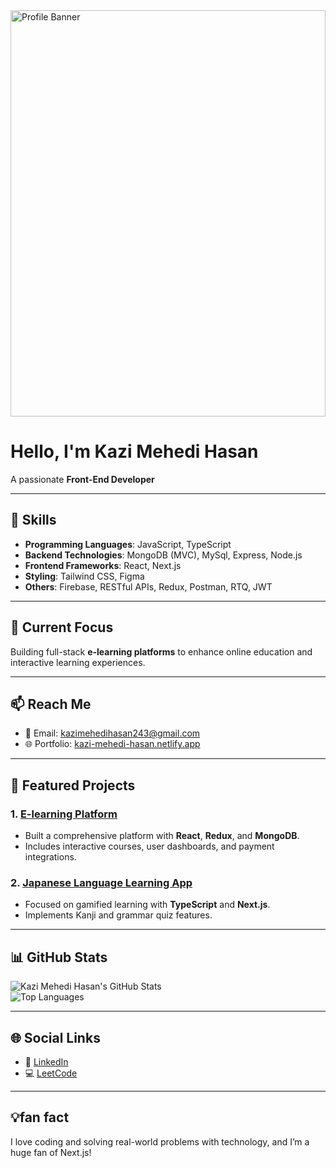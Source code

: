 <img src="https://i.ibb.co.com/f1tx6Yw/Brigitte-Schwartz-3.png" alt="Profile Banner" style="width: 100%; max-height: 650px;" />

# Hello, I'm Kazi Mehedi Hasan  
A passionate **Front-End Developer** 

---

## 🌟 Skills  
- **Programming Languages**: JavaScript, TypeScript  
- **Backend Technologies**: MongoDB (MVC), MySql, Express, Node.js  
- **Frontend Frameworks**: React, Next.js 
- **Styling**: Tailwind CSS, Figma  
- **Others**: Firebase, RESTful APIs, Redux, Postman, RTQ, JWT

---

## 🎯 Current Focus  
Building full-stack **e-learning platforms** to enhance online education and interactive learning experiences.

---

## 📫 Reach Me  
- 📧 Email: kazimehedihasan243@gmail.com  
- 🌐 Portfolio: [kazi-mehedi-hasan.netlify.app](https://kazi-mehedi-hasan.netlify.app)  


---

## 🚀 Featured Projects  
### 1. [E-learning Platform](#)  
- Built a comprehensive platform with **React**, **Redux**, and **MongoDB**.  
- Includes interactive courses, user dashboards, and payment integrations.  

### 2. [Japanese Language Learning App](#)  
- Focused on gamified learning with **TypeScript** and **Next.js**.  
- Implements Kanji and grammar quiz features.

---

## 📊 GitHub Stats  
![Kazi Mehedi Hasan's GitHub Stats](https://github-readme-stats.vercel.app/api?username=your-username&show_icons=true&theme=radical)  
![Top Languages](https://github-readme-stats.vercel.app/api/top-langs/?username=your-username&layout=compact&theme=radical)  

---

## 🌐 Social Links  
- 💼 [LinkedIn](https://www.linkedin.com/in/kazi-mehedihasan)  
- 💻 [LeetCode](https://leetcode.com/u/Eyg7qECu5p)  

---

## 💡fan fact  
I love coding and solving real-world problems with technology, and I’m a huge fan of Next.js!  
